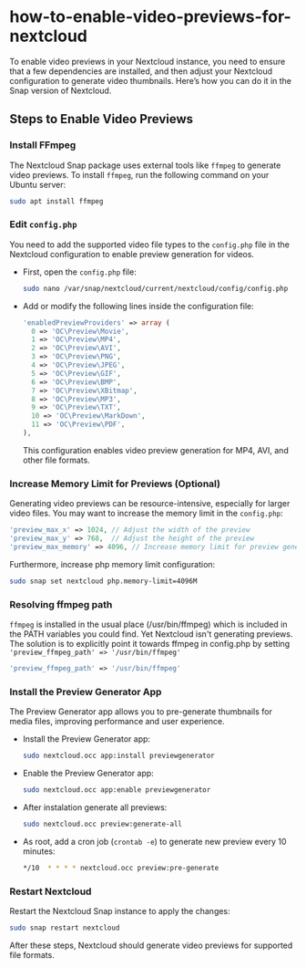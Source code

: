# how-to-enable-video-previews-for-nextcloud

To enable video previews in your Nextcloud instance, you need to ensure that a few dependencies are installed, and then adjust your Nextcloud configuration to generate video thumbnails. Here’s how you can do it in the Snap version of Nextcloud.

## Steps to Enable Video Previews

### Install FFmpeg

The Nextcloud Snap package uses external tools like `ffmpeg` to generate video previews. To install `ffmpeg`, run the following command on your Ubuntu server:

```bash
sudo apt install ffmpeg
```

### Edit `config.php`

You need to add the supported video file types to the `config.php` file in the Nextcloud configuration to enable preview generation for videos.

- First, open the `config.php` file:

  ```bash
  sudo nano /var/snap/nextcloud/current/nextcloud/config/config.php
  ```

- Add or modify the following lines inside the configuration file:

  ```php
  'enabledPreviewProviders' => array (
    0 => 'OC\Preview\Movie',
    1 => 'OC\Preview\MP4',
    2 => 'OC\Preview\AVI',
    3 => 'OC\Preview\PNG',
    4 => 'OC\Preview\JPEG',
    5 => 'OC\Preview\GIF',
    6 => 'OC\Preview\BMP',
    7 => 'OC\Preview\XBitmap',
    8 => 'OC\Preview\MP3',
    9 => 'OC\Preview\TXT',
    10 => 'OC\Preview\MarkDown',
    11 => 'OC\Preview\PDF',
  ),
  ```

  This configuration enables video preview generation for MP4, AVI, and other file formats.

### Increase Memory Limit for Previews (Optional)

Generating video previews can be resource-intensive, especially for larger video files. You may want to increase the memory limit in the `config.php`:

```php
'preview_max_x' => 1024, // Adjust the width of the preview
'preview_max_y' => 768,  // Adjust the height of the preview
'preview_max_memory' => 4096, // Increase memory limit for preview generation
```

Furthermore, increase php memory limit configuration:

```bash
sudo snap set nextcloud php.memory-limit=4096M
```

### Resolving ffmpeg path

`ffmpeg` is installed in the usual place (/usr/bin/ffmpeg) which is included in the PATH variables you could find. Yet Nextcloud isn't generating previews. The solution is to explicitly point it towards ffmpeg in config.php by setting `'preview_ffmpeg_path' => '/usr/bin/ffmpeg'`

```php
'preview_ffmpeg_path' => '/usr/bin/ffmpeg'
```

### Install the Preview Generator App

The Preview Generator app allows you to pre-generate thumbnails for media files, improving performance and user experience.

- Install the Preview Generator app:

  ```bash
  sudo nextcloud.occ app:install previewgenerator
  ```

- Enable the Preview Generator app:

  ```bash
  sudo nextcloud.occ app:enable previewgenerator
  ```

- After instalation generate all previews:

  ```bash
  sudo nextcloud.occ preview:generate-all
  ```

- As root, add a cron job (`crontab -e`) to generate new preview every 10 minutes:

  ```bash
  */10  * * * * nextcloud.occ preview:pre-generate
  ```

### Restart Nextcloud

Restart the Nextcloud Snap instance to apply the changes:

```bash
sudo snap restart nextcloud
```

After these steps, Nextcloud should generate video previews for supported file formats.
